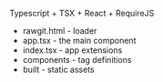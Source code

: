 Typescript + TSX + React + RequireJS

* rawgit.html - loader
* app.tsx - the main component
* index.tsx - app extensions
* components - tag definitions
* built - static assets
